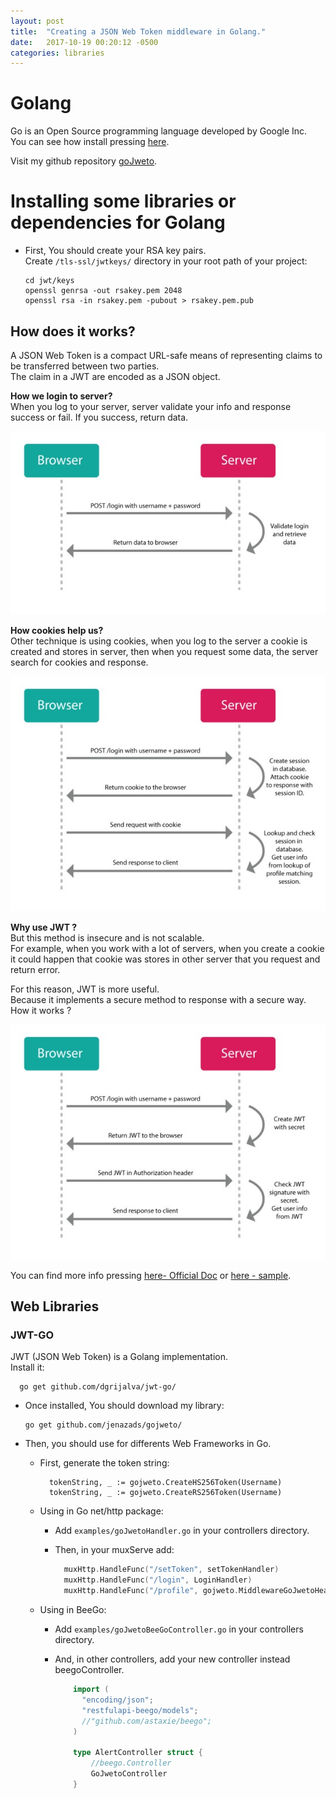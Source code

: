 ```yaml
---
layout: post
title:  "Creating a JSON Web Token middleware in Golang."
date:   2017-10-19 00:20:12 -0500
categories: libraries
---
```

# Golang

Go is an Open Source programming language developed by Google Inc.  
You can see how install pressing [here](/frameworks/Create-a-REST-service-using-Go-Language-and-BeeGo-Framework).

Visit my github repository [goJweto](https://github.com/jenazads/gojweto).

# Installing some libraries or dependencies for Golang

* First, You should create your RSA key pairs.  
  Create `/tls-ssl/jwtkeys/` directory in your root path of your project:

      cd jwt/keys
      openssl genrsa -out rsakey.pem 2048
      openssl rsa -in rsakey.pem -pubout > rsakey.pem.pub

## How does it works?

A JSON Web Token is a compact URL-safe means of representing claims to be transferred between two parties.  
The claim in a JWT are encoded as a JSON object.

**How we login to server?**  
When you log to your server, server validate your info and response success or fail. If you success, return data.

![login-normal][normal-login]

**How cookies help us?**  
Other technique is using cookies, when you log to the server a cookie is created and stores in server, then when you request some data, the server search for cookies and response.

![login-cookie][cookie-login]

**Why use JWT ?**  
But this method is insecure and is not scalable.  
For example, when you work with a lot of servers, when you create a cookie it could happen that cookie was stores in other server that you request and return error.

For this reason, JWT is more useful.  
Because it implements a secure method to response with a secure way.  
How it works ?

![login-jwt][jwt-login]

You can find more info pressing [here- Official Doc](https://jwt.io/) or [here - sample](http://robmclarty.com/blog/what-is-a-json-web-token).
## Web Libraries

### JWT-GO

JWT (JSON Web Token) is a Golang implementation.  
Install it:

      go get github.com/dgrijalva/jwt-go/

* Once installed, You should download my library:

      go get github.com/jenazads/gojweto/

* Then, you should use for differents Web Frameworks in Go.
        
    * First, generate the token string:
      
            tokenString, _ := gojweto.CreateHS256Token(Username)
            tokenString, _ := gojweto.CreateRS256Token(Username)

    * Using in Go net/http package:
      
      * Add `examples/goJwetoHandler.go` in your controllers directory.
      
      * Then, in your muxServe add:
      
        ```go
          muxHttp.HandleFunc("/setToken", setTokenHandler)
          muxHttp.HandleFunc("/login", LoginHandler)
          muxHttp.HandleFunc("/profile", gojweto.MiddlewareGoJwetoHeaders(WithAuthHandler, NoAuthHandler))
        ```

    * Using in BeeGo:
    
      * Add `examples/goJwetoBeeGoController.go` in your controllers directory.
        
      * And, in other controllers, add your new controller instead beegoController.
      
        ```go
            import (
              "encoding/json";
              "restfulapi-beego/models";
              //"github.com/astaxie/beego";
            )

            type AlertController struct {
	            //beego.Controller
	            GoJwetoController
            }
        ```

[normal-login]:   /assets/internet_services/JWT/rest-work.jpg
[cookie-login]:   /assets/internet_services/JWT/cookie-work.jpg
[jwt-login]:      /assets/internet_services/JWT/jwt-work.jpg
